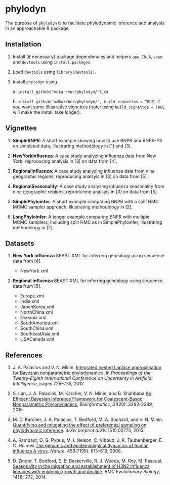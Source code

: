 phylodyn
========

The purpose of `phylodyn` is to facilitate phylodynamic inference and analysis in an approachable R package.

## Installation

1. Install (if necessary) package dependencies and helpers `ape`, `INLA`, `spam` and `devtools` using `install.packages`.

2. Load `devtools` using `library(devtools)`.

3. Install `phylodyn` using

    a. `install_github("mdkarcher/phylodyn/")`, or

    b. `install_github("mdkarcher/phylodyn/", build_vignettes = TRUE)` if you want some illustrative vignettes (note: using `build_vignettes = TRUE` will make the install take longer).

## Vignettes

1. **SimpleBNPR**: A short example showing how to use BNPR and BNPR-PS on simulated data, illustraring methodology in [1] and [3].

2. **NewYorkInfluenza**: A case study analyzing influenza data from New York, reproducing analysis in [3] on data from [4].

3. **RegionalInfluenza**: A case study analyzing influenza data from nine geographic regions, reproducing analsyis in [3] on data from [5].

4. **RegionalSeasonality**: A case study analyzing influenza seasonality from nine geographic regions, reproducing analsyis in [3] on data from [5].

5. **SimplePhyloinfer**: A short example comparing BNPR with a split HMC MCMC sampler approach, illustrating methodology in [2].

6. **LongPhyloinfer**: A longer example comparing BNPR with multiple MCMC samplers, including split HMC as in SimplePhyloinfer, illustrating methodology in [2].

## Datasets

1. **New York influenza** BEAST XML for inferring genealogy using sequence data from [4].
    * NewYork.xml

2. **Regional influenza** BEAST XML for inferring genealogy using sequence data from [5].
    * Europe.xml
    * India.xml
    * JapanKorea.xml
    * NorthChina.xml
    * Oceania.xml
    * SouthAmerica.xml
    * SouthChina.xml
    * SoutheastAsia.xml
    * USACanada.xml

## References

1. J. A. Palacios and V. N. Minin.
[Integrated nested Laplace approximation for Bayesian nonparametric phylodynamics](http://www.auai.org/uai2012/papers/310.pdf).
In *Proceedings of the Twenty-Eighth International Conference on Uncertainty in Artificial Intelligence*, pages 726–735, 2012.

2. S. Lan, J. A. Palacios, M. Karcher, V. N. Minin, and B. Shahbaba
[An Efficient Bayesian Inference Framework for Coalescent-Based Nonparametric Phylodynamics](http://bioinformatics.oxfordjournals.org/content/31/20/3282),
*Bioinformatics*, 31(20): 3282-3289, 2015.

3. M. D. Karcher, J. A. Palacios, T. Bedford, M. A. Suchard, and V. N. Minin.
[Quantifying and mitigating the effect of preferential sampling on phylodynamic inference](http://arxiv.org/abs/1510.00775).
*arXiv preprint arXiv*:1510.00775, 2015.

4. A. Rambaut, O. G. Pybus, M. I. Nelson, C. Viboud, J. K. Taubenberger, E. C. Holmes
[The genomic and epidemiological dynamics of human influenza A
virus](http://www.nature.com/doifinder/10.1038/nature06945).
*Nature*, 453(7195): 615–619, 2008.

5. D. Zinder, T. Bedford, E. B. Baskerville, R. J. Woods, M. Roy, M. Pascual.
[Seasonality in the migration and establishment of H3N2 Influenza lineages with epidemic growth and decline](http://bmcevolbiol.biomedcentral.com/articles/10.1186/s12862-014-0272-2).
*BMC Evolutionary Biology*, 14(1): 272, 2014.